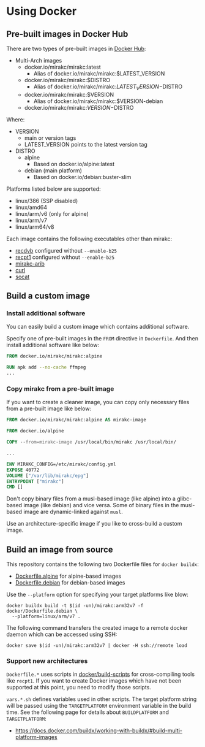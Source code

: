 # Using Docker

## Pre-built images in Docker Hub

There are two types of pre-built images in [Docker Hub]:

* Multi-Arch images
  * docker.io/mirakc/mirakc:latest
    * Alias of docker.io/mirakc/mirakc:$LATEST_VERSION
  * docker.io/mirakc/mirakc:$DISTRO
    * Alias of docker.io/mirakc/mirakc:$LATEST_VERSION-$DISTRO
  * docker.io/mirakc/mirakc:$VERSION
    * Alias of docker.io/mirakc/mirakc:$VERSION-debian
  * docker.io/mirakc/mirakc:$VERSION-$DISTRO

Where:

* VERSION
  * main or version tags
  * LATEST_VERSION points to the latest version tag
* DISTRO
  * alpine
    * Based on docker.io/alpine:latest
  * debian (main platform)
    * Based on docker.io/debian:buster-slim

Platforms listed below are supported:

* linux/386 (SSP disabled)
* linux/amd64
* linux/arm/v6 (only for alpine)
* linux/arm/v7
* linux/arm64/v8

Each image contains the following executables other than mirakc:

* [recdvb] configured without `--enable-b25`
* [recpt1] configured without `--enable-b25`
* [mirakc-arib]
* [curl]
* [socat]

## Build a custom image

### Install additional software

You can easily build a custom image which contains additional software.

Specify one of pre-built images in the `FROM` directive in `Dockerfile`.  And
then install additional software like below:

```Dockerfile
FROM docker.io/mirakc/mirakc:alpine

RUN apk add --no-cache ffmpeg
...
```

### Copy mirakc from a pre-built image

If you want to create a cleaner image, you can copy only necessary files from a
pre-built image like below:

```Dockerfile
FROM docker.io/mirakc/mirakc:alpine AS mirakc-image

FROM docker.io/alpine

COPY --from=mirakc-image /usr/local/bin/mirakc /usr/local/bin/

...

ENV MIRAKC_CONFIG=/etc/mirakc/config.yml
EXPOSE 40772
VOLUME ["/var/lib/mirakc/epg"]
ENTRYPOINT ["mirakc"]
CMD []
```

Don't copy binary files from a musl-based image (like alpine) into a glibc-based
image (like debian) and vice versa.  Some of binary files in the musl-based
image are dynamic-linked against `musl`.

Use an architecture-specific image if you like to cross-build a custom image.

## Build an image from source

This repository contains the following two Dockerfile files for `docker buildx`:

* [Dockerfile.alpine](../docker/Dockerfile.alpine) for alpine-based images
* [Dockerfile.debian](../docker/Dockerfile.debian) for debian-based images

Use the `--platform` option for specifying your target platforms like blow:

```shell
docker buildx build -t $(id -un)/mirakc:arm32v7 -f docker/Dockerfile.debian \
  --platform=linux/arm/v7 .
```

The following command transfers the created image to a remote docker daemon
which can be accessed using SSH:

```shell
docker save $(id -un)/mirakc:arm32v7 | docker -H ssh://remote load
```

### Support new architectures

`Dockerfile.*` uses scripts in [docker/build-scripts](../docker/build-scripts) for
cross-compiling tools like `recpt1`.  If you want to create Docker images which
have not been supported at this point, you need to modify those scripts.

`vars.*.sh` defines variables used in other scripts.  The target platform string
will be passed using the `TARGETPLATFORM` environment variable in the build time.
See the following page for details about `BUILDPLATFORM` and `TARGETPLATFORM`:

* https://docs.docker.com/buildx/working-with-buildx/#build-multi-platform-images

[recdvb]: http://cgi1.plala.or.jp/~sat/?x=entry:entry180805-164428
[recpt1]: https://github.com/stz2012/recpt1
[mirakc-arib]: https://github.com/mirakc/mirakc-arib
[curl]: https://curl.haxx.se/docs/manpage.html
[socat]: http://www.dest-unreach.org/socat/doc/socat.html
[Docker Hub]: https://hub.docker.com/r/mirakc/mirakc
